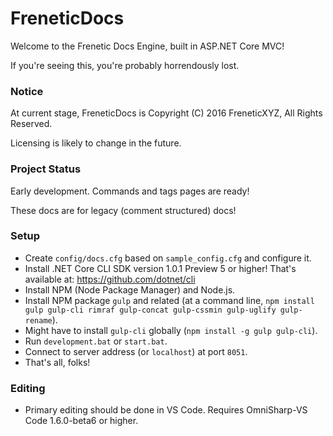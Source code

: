 # FreneticDocs

Welcome to the Frenetic Docs Engine, built in ASP.NET Core MVC!

If you're seeing this, you're probably horrendously lost.

### Notice

At current stage, FreneticDocs is Copyright (C) 2016 FreneticXYZ, All Rights Reserved.

Licensing is likely to change in the future.

### Project Status

Early development. Commands and tags pages are ready!

These docs are for legacy (comment structured) docs!

### Setup

- Create `config/docs.cfg` based on `sample_config.cfg` and configure it.
- Install .NET Core CLI SDK version 1.0.1 Preview 5 or higher! That's available at: https://github.com/dotnet/cli
- Install NPM (Node Package Manager) and Node.js.
- Install NPM package `gulp` and related (at a command line, `npm install gulp gulp-cli rimraf gulp-concat gulp-cssmin gulp-uglify gulp-rename`).
- Might have to install `gulp-cli` globally (`npm install -g gulp gulp-cli`).
- Run `development.bat` or `start.bat`.
- Connect to server address (or `localhost`) at port `8051`.
- That's all, folks!

### Editing

- Primary editing should be done in VS Code. Requires OmniSharp-VS Code 1.6.0-beta6 or higher.
